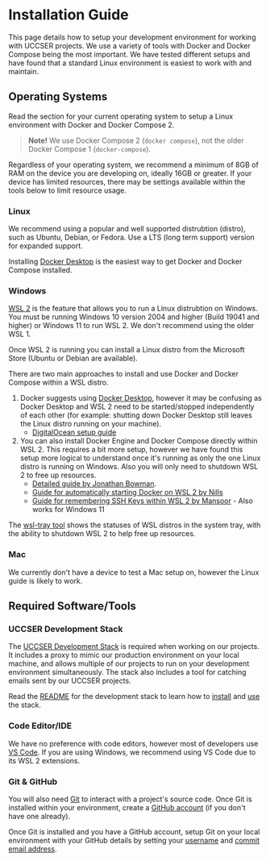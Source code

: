 # Installation Guide

This page details how to setup your development environment for working with UCCSER projects.
We use a variety of tools with Docker and Docker Compose being the most important.
We have tested different setups and have found that a standard Linux environment is easiest to work with and maintain.

## Operating Systems

Read the section for your current operating system to setup a Linux environment with Docker and Docker Compose 2.

> **Note!** We use Docker Compose 2 (`docker compose`), not the older Docker Compose 1 (`docker-compose`).

Regardless of your operating system, we recommend a minimum of 8GB of RAM on the device you are developing on, ideally 16GB or greater.
If your device has limited resources, there may be settings available within the tools below to limit resource usage.

### Linux

We recommend using a popular and well supported distrubtion (distro), such as Ubuntu, Debian, or Fedora.
Use a LTS (long term support) version for expanded support.

Installing [Docker Desktop](https://docs.docker.com/desktop/install/linux-install/) is the easiest way to get Docker and Docker Compose installed.

### Windows

[WSL 2](https://docs.microsoft.com/en-us/windows/wsl/install) is the feature that allows you to run a Linux distrubtion on Windows.
You must be running Windows 10 version 2004 and higher (Build 19041 and higher) or Windows 11 to run WSL 2.
We don't recommend using the older WSL 1.

Once WSL 2 is running you can install a Linux distro from the Microsoft Store (Ubuntu or Debian are available).

There are two main approaches to install and use Docker and Docker Compose within a WSL distro.

1. Docker suggests using [Docker Desktop](https://docs.docker.com/desktop/install/linux-install/), however it may be confusing as Docker Desktop and WSL 2 need to be started/stopped independently of each other (for example: shutting down Docker Desktop still leaves the Linux distro running on your machine).
    - [DigitalOcean setup guide](https://www.digitalocean.com/community/tutorials/how-to-develop-a-docker-application-on-windows-using-wsl-visual-studio-code-and-docker-desktop)
2.  You can also install Docker Engine and Docker Compose directly within WSL 2.
    This requires a bit more setup, however we have found this setup more logical to understand once it's running as only the one Linux distro is running on Windows.
    Also you will only need to shutdown WSL 2 to free up resources.
    - [Detailed guide by Jonathan Bowman](https://dev.to/bowmanjd/install-docker-on-windows-wsl-without-docker-desktop-34m9).
    - [Guide for automatically starting Docker on WSL 2 by Nills](https://blog.nillsf.com/index.php/2020/06/29/how-to-automatically-start-the-docker-daemon-on-wsl2/)
    - [Guide for remembering SSH Keys within WSL 2 by Mansoor](https://esc.sh/blog/ssh-agent-windows10-wsl2/) - Also works for Windows 11

The [wsl-tray tool](https://github.com/yzgyyang/wsl-tray) shows the statuses of WSL distros in the system tray, with the ability to shutdown WSL 2 to help free up resources.

### Mac

We currently don't have a device to test a Mac setup on, however the Linux guide is likely to work.

## Required Software/Tools

### UCCSER Development Stack

The [UCCSER Development Stack](https://github.com/uccser/uccser-development-stack) is required when working on our projects.
It includes a proxy to mimic our production environment on your local machine, and allows multiple of our projects to run on your development environment simultaneously.
The stack also includes a tool for catching emails sent by our UCCSER projects.

Read the [README](https://github.com/uccser/uccser-development-stack#readme) for the development stack to learn how to [install](https://github.com/uccser/uccser-development-stack#installation) and [use](https://github.com/uccser/uccser-development-stack#usage) the stack.

### Code Editor/IDE

We have no preference with code editors, however most of developers use [VS Code](https://code.visualstudio.com/).
If you are using Windows, we recommend using VS Code due to its WSL 2 extensions.

### Git & GitHub

You will also need [Git](https://git-scm.com/) to interact with a project's source code.
Once Git is installed within your environment, create a [GitHub account](https://github.com/) (if you don't have one already).

Once Git is installed and you have a GitHub account, setup Git on your local environment with your GitHub details by setting your [username](https://docs.github.com/en/github/getting-started-with-github/setting-your-username-in-git) and [commit email address](https://docs.github.com/en/articles/setting-your-commit-email-address).
